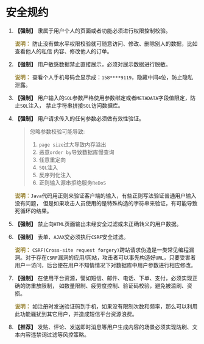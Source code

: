 # 安全规约

1. **【强制】** 隶属于用户个人的页面或者功能必须进行权限控制校验。

   **<font color='#937c27'>说明：</font>** 防止没有做水平权限校验就可随意访问、修改、删除别人的数据，比如查看他人的私信 内容、修改他人的订单。

2. **【强制】** 用户敏感数据禁止直接展示，必须对展示数据进行脱敏。

   **<font color='#937c27'>说明：</font>** 查看个人手机号码会显示成：`158****9119`，隐藏中间`4`位，防止隐私泄露。

3. **【强制】** 用户输入的`SQL`参数严格使用参数绑定或者`METADATA`字段值限定，防止`SQL`注入， 禁止字符串拼接`SQL`访问数据库。

4. **【强制】** 用户请求传入的任何参数必须做有效性验证。 

   > 忽略参数校验可能导致:
   >
   > 1. `page size`过大导致内存溢出
   > 2. 恶意`order by`导致数据库慢查询
   > 3. 任意重定向
   > 4. `SQL`注入
   > 5. 反序列化注入
   > 6. 正则输入源串拒绝服务`ReDoS`

   **<font color='#937c27'>说明：</font>**`Java`代码用正则来验证客户端的输入，有些正则写法验证普通用户输入没有问题， 但是如果攻击人员使用的是特殊构造的字符串来验证，有可能导致死循环的结果。

5. **【强制】** 禁止向`HTML`页面输出未经安全过滤或未正确转义的用户数据。

6. **【强制】** 表单、`AJAX`交必须执行`CSRF`安全过滤。

   **<font color='#937c27'>说明：</font>** `CSRF(Cross-site request forgery)`跨站请求伪造是一类常见编程漏洞。对于存在`CSRF`漏洞的应用/网站，攻击者可以事先构造好`URL`，只要受害者用户一访问，后台便在用户不知情情况下对数据库中用户参数进行相应修改。

7. **【强制】** 在使用平台资源，譬如短信、邮件、电话、下单、支付，必须实现正确的防重放限制， 如数量限制、疲劳度控制、验证码校验，避免被滥刷、资损。

   **<font color='#937c27'>说明：</font>** 如注册时发送验证码到手机，如果没有限制次数和频率，那么可以利用此功能骚扰到其它用户，并造成短信平台资源浪费。

8. **【推荐】** 发贴、评论、发送即时消息等用户生成内容的场景必须实现防刷、文本内容违禁词过滤等风控策略。